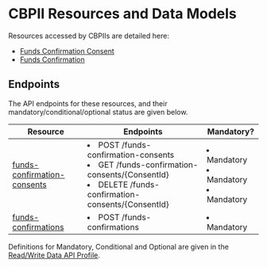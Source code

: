 # CBPII Resources and Data Models

Resources accessed by CBPIIs are detailed here:

* [Funds Confirmation Consent](funds-confirmation-consent.md)
* [Funds Confirmation](funds-confirmation.md)

## Endpoints

The API endpoints for these resources, and their mandatory/conditional/optional status are given below.

| Resource |Endpoints |Mandatory? |
| --- |--- |--- |
| [funds-confirmation-consents](funds-confirmation-consent.md) |<li>POST /funds-confirmation-consents<li>GET /funds-confirmation-consents/{ConsentId}<li>DELETE /funds-confirmation-consents/{ConsentId} |<li>Mandatory<li>Mandatory<li>Mandatory |
| [funds-confirmations](funds-confirmation.md) |<li>POST /funds-confirmations |<li>Mandatory |

Definitions for Mandatory, Conditional and Optional are given in the [Read/Write Data API Profile](../../profiles/read-write-data-api-profile.md#categorisation-of-implementation-requirements).